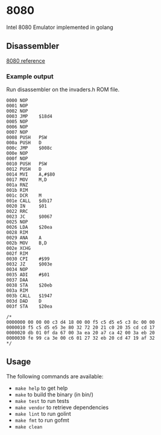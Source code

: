# 8080
Intel 8080 Emulator implemented in golang

## Disassembler

[8080 reference](8080reference.md)

### Example output
Run disassembler on the invaders.h ROM file.

```
0000 NOP
0001 NOP
0002 NOP
0003 JMP 	$18d4
0005 NOP
0006 NOP
0007 NOP
0008 PUSH 	PSW
000a PUSH 	D
000c JMP 	$008c
000e NOP
000f NOP
0010 PUSH 	PSW
0012 PUSH 	D
0014 MVI 	A,#$80
0017 MOV 	M,D
001a RNZ
001b RIM
001c DCR 	M
001e CALL 	$db17
0020 IN 	$01
0022 RRC
0023 JC 	$0067
0025 NOP
0026 LDA 	$20ea
0028 RIM
0029 ANA 	A
002b MOV 	B,D
002e XCHG
002f RIM
0030 CPI 	#$99
0032 JZ 	$003e
0034 NOP
0035 ADI 	#$01
0037 DAA
0038 STA 	$20eb
003a RIM
003b CALL 	$1947
003d DAD 	D
003f STA 	$20ea

/*
0000000 00 00 00 c3 d4 18 00 00 f5 c5 d5 e5 c3 8c 00 00
0000010 f5 c5 d5 e5 3e 80 32 72 20 21 c0 20 35 cd cd 17
0000020 db 01 0f da 67 00 3a ea 20 a7 ca 42 00 3a eb 20
0000030 fe 99 ca 3e 00 c6 01 27 32 eb 20 cd 47 19 af 32
*/
```

## Usage
The following commands are available:

* `make help` to get help
* `make` to build the binary (in bin/)
* `make test` to run tests
* `make vendor` to retrieve dependencies
* `make lint` to run golint
* `make fmt` to run gofmt
* `make clean`
